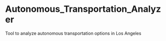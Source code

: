 # Autonomous_Transportation_Analyzer
Tool to analyze autonomous transportation options in Los Angeles
